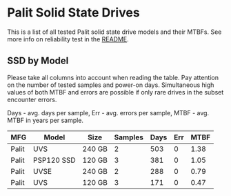 Palit Solid State Drives
========================

This is a list of all tested Palit solid state drive models and their MTBFs. See
more info on reliability test in the [README](https://github.com/linuxhw/SMART).

SSD by Model
------------

Please take all columns into account when reading the table. Pay attention on the
number of tested samples and power-on days. Simultaneous high values of both MTBF
and errors are possible if only rare drives in the subset encounter errors.

Days - avg. days per sample,
Err  - avg. errors per sample,
MTBF - avg. MTBF in years per sample.

| MFG       | Model              | Size   | Samples | Days  | Err   | MTBF |
|-----------|--------------------|--------|---------|-------|-------|------|
| Palit     | UVS                | 240 GB | 2       | 503   | 0     | 1.38   |
| Palit     | PSP120 SSD         | 120 GB | 3       | 381   | 0     | 1.05   |
| Palit     | UVSE               | 240 GB | 2       | 288   | 0     | 0.79   |
| Palit     | UVS                | 120 GB | 3       | 171   | 0     | 0.47   |
